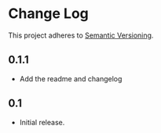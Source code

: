 # Change Log

This project adheres to [Semantic Versioning](http://semver.org/).

## 0.1.1
* Add the readme and changelog

## 0.1
* Initial release.
